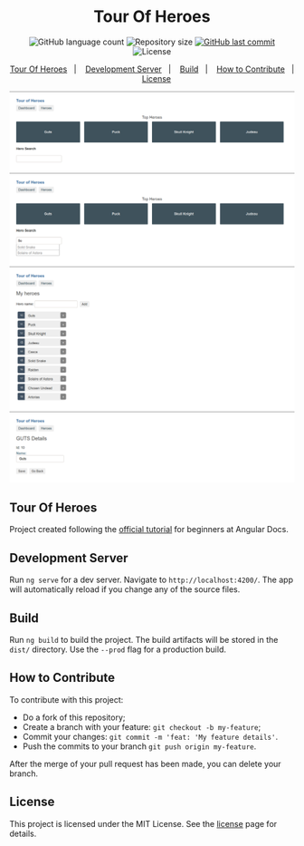 <h1 align="center">Tour Of Heroes</h1>

<p align="center">
  <img alt="GitHub language count" src="https://img.shields.io/github/languages/count/JV-Amorim/Angular-Tour-Of-Heroes">

  <img alt="Repository size" src="https://img.shields.io/github/repo-size/JV-Amorim/Angular-Tour-Of-Heroes">
  
  <a href="https://github.com/JV-Amorim/Angular-Tour-Of-Heroes/commits/master">
    <img alt="GitHub last commit" src="https://img.shields.io/github/last-commit/JV-Amorim/Angular-Tour-Of-Heroes">
  </a>

  <img alt="License" src="https://img.shields.io/badge/license-MIT-brightgreen">
</p>

<p align="center">
  <a href="#tour-of-heroes">Tour Of Heroes</a>&nbsp;&nbsp;&nbsp;|&nbsp;&nbsp;&nbsp;
  <a href="#development-server">Development Server</a>&nbsp;&nbsp;&nbsp;|&nbsp;&nbsp;&nbsp;
  <a href="#build">Build</a>&nbsp;&nbsp;&nbsp;|&nbsp;&nbsp;&nbsp;
  <a href="#how-to-contribute">How to Contribute</a>&nbsp;&nbsp;&nbsp;|&nbsp;&nbsp;&nbsp;
  <a href="#license">License</a>

<br/>

<p align="center">
  <kbd>
    <img alt="Dashboard" src="readme-img/01.png">
  </kbd>
  <kbd>
    <img alt="Search Component" src="readme-img/02.png">
  </kbd>
  <kbd>
    <img alt="Heroes Listing" src="readme-img/03.png">
  </kbd>
  <kbd>
    <img alt="Hero Details" src="readme-img/04.png">
  </kbd>
</p>

## Tour Of Heroes

Project created following the [official tutorial](https://angular.io/tutorial) for beginners at Angular Docs.

## Development Server

Run `ng serve` for a dev server. Navigate to `http://localhost:4200/`. The app will automatically reload if you change any of the source files.

## Build

Run `ng build` to build the project. The build artifacts will be stored in the `dist/` directory. Use the `--prod` flag for a production build.

## How to Contribute

To contribute with this project:

- Do a fork of this repository;
- Create a branch with your feature: `git checkout -b my-feature`;
- Commit your changes: `git commit -m 'feat: 'My feature details'`.
- Push the commits to your branch `git push origin my-feature`.

After the merge of your pull request has been made, you can delete your branch.

## License

This project is licensed under the MIT License. See the [license](https://opensource.org/licenses/MIT) page for details.
